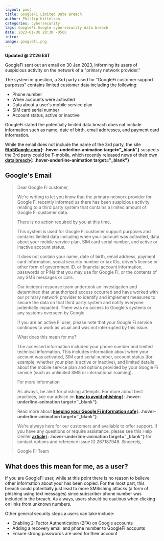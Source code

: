 ```yaml
---
layout: post
title: GoogleFi Limited Date Breach
author: Phillip Kittelson
categories: cybersecurity
tags: GoogleFi Google cybersecurity data breach
date: 2023-01-30 20:30 -0500
intro: 
image: googlefi.png
---
```

__Updated @ 21:26 EST__

GoogleFi sent out an email on 30 Jan 2023, informing its users of suspicious activity on the network of a "primary network provider."

The system in question, a 3rd party used for "GoogleFi customer support purposes" contains limited customer data including the following:

- Phone number
- When accounts were activated
- Data about a user's mobile service plan
- SIM card serial number
- Account status, active or inactive

GoogleFi stated the potentially limited data breach does not include information such as name, date of birth, email addresses, and payment card information.

While the email does not include the name of the 3rd party, the site **[9to5Google.com](https://9to5google.com/2023/01/30/google-fi-data-breach-tmobile/){: .hover-underline-animation target="_blank"}** suspects the 3rd party could be T-mobile, which recently released news of their own **[data breach](https://9to5mac.com/2023/01/19/t-mobile-data-breach-customer-info/){: .hover-underline-animation target="_blank"}**.


## Google's Email
> Dear Google Fi customer,
>
>We’re writing to let you know that the primary network provider for Google Fi recently informed us there has been suspicious activity relating to a third party system that contains a limited amount of Google Fi customer data.
>
> There is no action required by you at this time.
>
> This system is used for Google Fi customer support purposes and contains limited data including when your account was activated, data about your mobile service plan, SIM card serial number, and active or inactive account status.
>
> It does not contain your name, date of birth, email address, payment card information, social security number or tax IDs, driver’s license or other form of government ID, or financial account information, passwords or PINs that you may use for Google Fi, or the contents of any SMS messages or calls.
>
> Our incident response team undertook an investigation and determined that unauthorized access occurred and have worked with our primary network provider to identify and implement measures to secure the data on that third party system and notify everyone potentially impacted. There was no access to Google's systems or any systems overseen by Google.
>
> If you are an active Fi user, please note that your Google Fi service continues to work as usual and was not interrupted by this issue.
>
> What does this mean for me?
>
>The accessed information included your phone number and limited technical information. This includes information about when your account was activated, SIM card serial number, account status (for example, whether your plan is active or inactive), and limited details about the mobile service plan and options provided by your Google Fi service (such as unlimited SMS or international roaming).
>
> For more information
>
> As always, be alert for phishing attempts. For more about best practices, see our advice on **[how to avoid phishing](https://support.google.com/mail/answer/8253#zippy=%2Cpay-attention-to-warnings-from-google%2Cnever-respond-to-requests-for-private-info%2Cbeware-of-messages-that-sound-urgent-or-too-good-to-be-true%2Cstop-think-before-you-click%2Cuse-gmail-to-help-you-identify-phishing-emails%2Cuse-safe-browsing-in-chrome%2Ccheck-for-unsafe-saved-passwords%2Chelp-protect-your-google-account-password%2Clearn-about--step-verification%2Cdont-enter-your-password-after-clicking-a-link-in-a-message){: .hover-underline-animation target="_blank"}**.
>
> Read more about **[keeping your Google Fi information safe](https://support.google.com/fi/answer/13274172?visit_id=638107279937551347-538348395&p=January2023&rd=1){: .hover-underline-animation target="_blank"}**.
>
> We’re always here for our customers and available to offer support. If you have any questions or require assistance, please see this Help Center **[article](https://support.google.com/fi/answer/13274172?visit_id=638107279937551347-538348395&p=January2023&rd=1){: .hover-underline-animation target="_blank"}** for contact options and reference issue ID 267187948.
> Sincerely,
>
>Google Fi Team


## What does this mean for me, as a user?
If you are GoogleFi user, while at this point there is no reason to believe other information about your has been copied. For the most part, this breach could potentially just lead to more SMSishing attacks (a form of phishing using text messages) since subscriber phone number was included in the breach. As always, users should be cautious when clicking on links from unknown numbers.

Other general security steps a users can take include:
- Enabling 2-Factor Authentication (2FA) on Google accounts
- Adding a recovery email and phone number to GoogleFi accounts
- Ensure strong passwords are used for their account